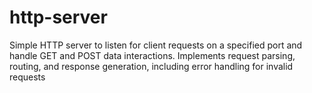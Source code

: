 # http-server
Simple HTTP server to listen for client requests on a specified port and handle GET and POST data interactions. Implements request parsing, routing, and response generation, including error handling for invalid requests
